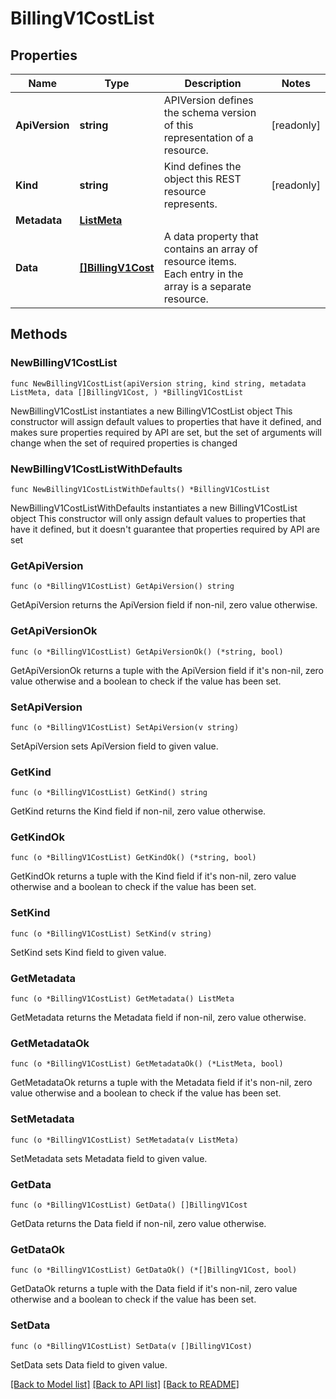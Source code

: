 # BillingV1CostList

## Properties

Name | Type | Description | Notes
------------ | ------------- | ------------- | -------------
**ApiVersion** | **string** | APIVersion defines the schema version of this representation of a resource. | [readonly] 
**Kind** | **string** | Kind defines the object this REST resource represents. | [readonly] 
**Metadata** | [**ListMeta**](ListMeta.md) |  | 
**Data** | [**[]BillingV1Cost**](BillingV1Cost.md) | A data property that contains an array of resource items. Each entry in the array is a separate resource. | 

## Methods

### NewBillingV1CostList

`func NewBillingV1CostList(apiVersion string, kind string, metadata ListMeta, data []BillingV1Cost, ) *BillingV1CostList`

NewBillingV1CostList instantiates a new BillingV1CostList object
This constructor will assign default values to properties that have it defined,
and makes sure properties required by API are set, but the set of arguments
will change when the set of required properties is changed

### NewBillingV1CostListWithDefaults

`func NewBillingV1CostListWithDefaults() *BillingV1CostList`

NewBillingV1CostListWithDefaults instantiates a new BillingV1CostList object
This constructor will only assign default values to properties that have it defined,
but it doesn't guarantee that properties required by API are set

### GetApiVersion

`func (o *BillingV1CostList) GetApiVersion() string`

GetApiVersion returns the ApiVersion field if non-nil, zero value otherwise.

### GetApiVersionOk

`func (o *BillingV1CostList) GetApiVersionOk() (*string, bool)`

GetApiVersionOk returns a tuple with the ApiVersion field if it's non-nil, zero value otherwise
and a boolean to check if the value has been set.

### SetApiVersion

`func (o *BillingV1CostList) SetApiVersion(v string)`

SetApiVersion sets ApiVersion field to given value.


### GetKind

`func (o *BillingV1CostList) GetKind() string`

GetKind returns the Kind field if non-nil, zero value otherwise.

### GetKindOk

`func (o *BillingV1CostList) GetKindOk() (*string, bool)`

GetKindOk returns a tuple with the Kind field if it's non-nil, zero value otherwise
and a boolean to check if the value has been set.

### SetKind

`func (o *BillingV1CostList) SetKind(v string)`

SetKind sets Kind field to given value.


### GetMetadata

`func (o *BillingV1CostList) GetMetadata() ListMeta`

GetMetadata returns the Metadata field if non-nil, zero value otherwise.

### GetMetadataOk

`func (o *BillingV1CostList) GetMetadataOk() (*ListMeta, bool)`

GetMetadataOk returns a tuple with the Metadata field if it's non-nil, zero value otherwise
and a boolean to check if the value has been set.

### SetMetadata

`func (o *BillingV1CostList) SetMetadata(v ListMeta)`

SetMetadata sets Metadata field to given value.


### GetData

`func (o *BillingV1CostList) GetData() []BillingV1Cost`

GetData returns the Data field if non-nil, zero value otherwise.

### GetDataOk

`func (o *BillingV1CostList) GetDataOk() (*[]BillingV1Cost, bool)`

GetDataOk returns a tuple with the Data field if it's non-nil, zero value otherwise
and a boolean to check if the value has been set.

### SetData

`func (o *BillingV1CostList) SetData(v []BillingV1Cost)`

SetData sets Data field to given value.



[[Back to Model list]](../README.md#documentation-for-models) [[Back to API list]](../README.md#documentation-for-api-endpoints) [[Back to README]](../README.md)


